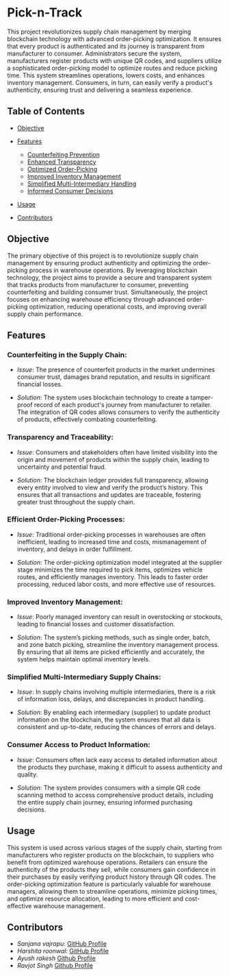 # Pick-n-Track
This project revolutionizes supply chain management by merging blockchain technology with advanced order-picking optimization. It ensures that every product is authenticated and its journey is transparent from manufacturer to consumer. Administrators secure the system, manufacturers register products with unique QR codes, and suppliers utilize a sophisticated order-picking model to optimize routes and reduce picking time. This system streamlines operations, lowers costs, and enhances inventory management. Consumers, in turn, can easily verify a product's authenticity, ensuring trust and delivering a seamless experience.


## Table of Contents
- [Objective](#objective)
- [Features](#features)
  - [Counterfeiting Prevention](#counterfeiting-in-the-supply-chain)
  - [Enhanced Transparency](#transparency-and-traceability)
  - [Optimized Order-Picking](#efficient-order-picking-processes)
  - [Improved Inventory Management](#improved-inventory-management)
  - [Simplified Multi-Intermediary Handling](#simplified-multi-intermediary-handling:)
  - [Informed Consumer Decisions](#consumer-access-to-product-information)

- [Usage](#usage)

- [Contributors](#contributors)

## Objective
The primary objective of this project is to revolutionize supply chain management by ensuring product authenticity and optimizing the order-picking process in warehouse operations. By leveraging blockchain technology, the project aims to provide a secure and transparent system that tracks products from manufacturer to consumer, preventing counterfeiting and building consumer trust. Simultaneously, the project focuses on enhancing warehouse efficiency through advanced order-picking optimization, reducing operational costs, and improving overall supply chain performance.

## Features
### Counterfeiting in the Supply Chain:

- *Issue*: The presence of counterfeit products in the market undermines consumer trust, damages brand reputation, and results in significant financial losses.

- *Solution*: The system uses blockchain technology to create a tamper-proof record of each product's journey from manufacturer to retailer. The integration of QR codes allows consumers to verify the authenticity of products, effectively combating counterfeiting.

### Transparency and Traceability:

- *Issue*: Consumers and stakeholders often have limited visibility into the origin and movement of products within the supply chain, leading to uncertainty and potential fraud.

- *Solution*: The blockchain ledger provides full transparency, allowing every entity involved to view and verify the product’s history. This ensures that all transactions and updates are traceable, fostering greater trust throughout the supply chain.

### Efficient Order-Picking Processes:

- *Issue*: Traditional order-picking processes in warehouses are often inefficient, leading to increased time and costs, mismanagement of inventory, and delays in order fulfillment.

- *Solution*: The order-picking optimization model integrated at the supplier stage minimizes the time required to pick items, optimizes vehicle routes, and efficiently manages inventory. This leads to faster order processing, reduced labor costs, and more effective use of resources.

### Improved Inventory Management:

- *Issue*: Poorly managed inventory can result in overstocking or stockouts, leading to financial losses and customer dissatisfaction.

- *Solution*: The system’s picking methods, such as single order, batch, and zone batch picking, streamline the inventory management process. By ensuring that all items are picked efficiently and accurately, the system helps maintain optimal inventory levels.

### Simplified Multi-Intermediary Supply Chains:

- *Issue*: In supply chains involving multiple intermediaries, there is a risk of information loss, delays, and discrepancies in product handling.

- *Solution*: By enabling each intermediary (supplier) to update product information on the blockchain, the system ensures that all data is consistent and up-to-date, reducing the chances of errors and delays.

### Consumer Access to Product Information:

- *Issue*: Consumers often lack easy access to detailed information about the products they purchase, making it difficult to assess authenticity and quality.

- *Solution*: The system provides consumers with a simple QR code scanning method to access comprehensive product details, including the entire supply chain journey, ensuring informed purchasing decisions.

## Usage

This system is used across various stages of the supply chain, starting from manufacturers who register products on the blockchain, to suppliers who benefit from optimized warehouse operations. Retailers can ensure the authenticity of the products they sell, while consumers gain confidence in their purchases by easily verifying product history through QR codes. The order-picking optimization feature is particularly valuable for warehouse managers, allowing them to streamline operations, minimize picking times, and optimize resource allocation, leading to more efficient and cost-effective warehouse management.



## Contributors
- *Sanjana vajrapu*: [GitHub Profile](https://github.com/sanjana-19o8)
- *Harshita roonwal*: [GitHub Profile](https://github.com/harshita9104)
- *Ayush rakesh* [Github Profile](https://github.com/ayushrakesh)
- *Ravjot Singh* [Github Profile](https://github.com/ravjot07)
